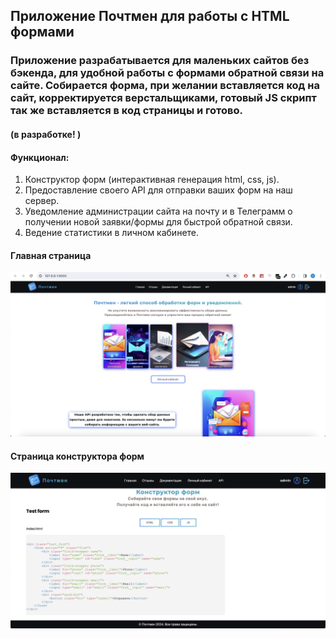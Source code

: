 ## Приложение Почтмен для работы с HTML формами

### Приложение разрабатывается для маленьких сайтов без бэкенда, для удобной работы с формами обратной связи на сайте. Собирается форма, при желании вставляется код на сайт, корректируется верстальщиками, готовый JS скрипт так же вставляется в код страницы и готово.


#### (в разработке! )

#### Функционал:

1. Конструктор форм (интерактивная генерация html, css, js).
2. Предоставление своего API для отправки ваших форм на наш сервер.
3. Уведомление администрации сайта на почту и в Телеграмм о получении новой заявки/формы для быстрой обратной связи.
4. Ведение статистики в личном кабинете.



#### Главная страница
![main_page](Mail_service/static/images/pochtman.png)



#### Страница конструктора форм
![main_page](Mail_service/static/images/constructor.png)